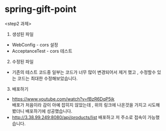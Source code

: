 # spring-gift-point

<step2 과제>

1. 생성된 파일
- WebConfig - cors 설정
- AcceptanceTest - cors 테스트

2. 수정된 파일
- 기존의 테스트 코드중 일부는 코드가 너무 많이 변경되어서
제거 했고 , 수정할수 있는 코드는 최대한 수정해보았습니다.

3.  배포하기
- https://www.youtube.com/watch?v=fBzR6DqP5jk <br>
배포가 처음이라 감이 아예 잡히지 않았는데 , 위의 링크에 나온것을 가지고
시도해봤더니 배포하기에 성공했습니다.
- http://3.38.99.249:8080/api/products/list
배포하고 저 주소로 접속이 가능했습니다.

